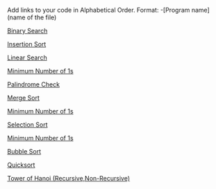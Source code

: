Add links to your code in Alphabetical Order.
Format: -[Program name](name of the file)

[Binary Search](binary_search.js)

[Insertion Sort](insertion_sort.js)

[Linear Search](linear_search.js)

[Minimum Number of 1s](./min_number_of_1.js)

[Palindrome Check](Check_Palindrome.js)

[Merge Sort](Merge_Sort.js)

[Minimum Number of 1s](./min_number_of_1.js)

[Selection Sort](selection_sort.js)

[Minimum Number of 1s](./min_number_of_1.js)

[Bubble Sort](bubble_sort.js)

[Quicksort](quicksort.js)

[Tower of Hanoi (Recursive,Non-Recursive)](tower_of_hanoi_recursive.js)
